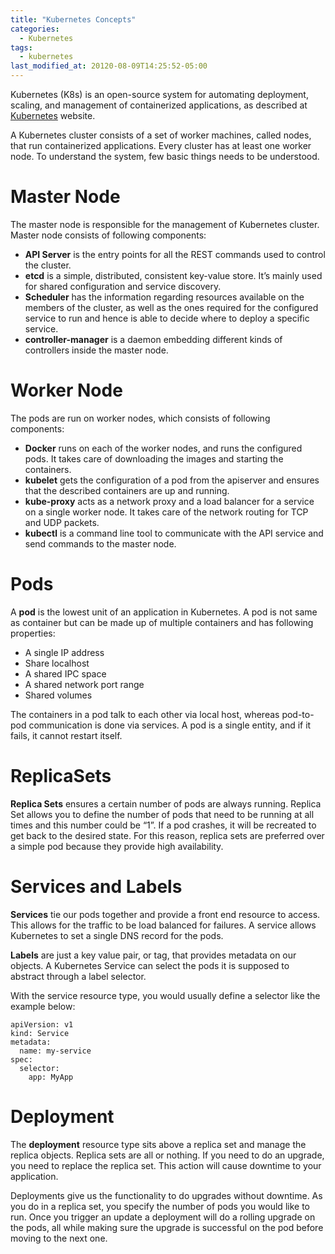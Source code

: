 ```yaml
---
title: "Kubernetes Concepts"
categories:
  - Kubernetes
tags:
  - kubernetes
last_modified_at: 20120-08-09T14:25:52-05:00
---
```


Kubernetes (K8s) is an open-source system for automating deployment, scaling, and management of containerized applications, as described at [Kubernetes](https://kubernetes.io/) website.

A Kubernetes cluster consists of a set of worker machines, called nodes, that run containerized applications. Every cluster has at least one worker node. To understand the system, few basic things needs to be understood.

# Master Node
The master node is responsible for the management of Kubernetes cluster. Master node consists of following components:
* **API Server** is the entry points for all the REST commands used to control the cluster.
* **etcd** is a simple, distributed, consistent key-value store. It’s mainly used for shared configuration and service discovery. 
* **Scheduler** has the information regarding resources available on the members of the cluster, as well as the ones required for the configured service to run and hence is able to decide where to deploy a specific service. 
* **controller-manager** is a daemon embedding different kinds of controllers inside the master node. 

# Worker Node
The pods are run on worker nodes, which consists of following components:
* **Docker** runs on each of the worker nodes, and runs the configured pods. It takes care of downloading the images and starting the containers.
* **kubelet** gets the configuration of a pod from the apiserver and ensures that the described containers are up and running.
* **kube-proxy** acts as a network proxy and a load balancer for a service on a single worker node. It takes care of the network routing for TCP and UDP packets.
* **kubectl** is a command line tool to communicate with the API service and send commands to the master node.

# Pods
A **pod** is the lowest unit of an application in Kubernetes. A pod is not same as container but can be made up of multiple containers and has following properties:
* A single IP address
* Share localhost
* A shared IPC space
* A shared network port range
* Shared volumes

The containers in a pod talk to each other via local host, whereas pod-to-pod communication is done via services. A pod is a single entity, and if it fails, it cannot restart itself.

# ReplicaSets
**Replica Sets** ensures a certain number of pods are always running. Replica Set allows you to define the number of pods that need to be running at all times and this number could be “1”. If a pod crashes, it will be recreated to get back to the desired state. For this reason, replica sets are preferred over a simple pod because they provide high availability.

# Services and Labels
**Services** tie our pods together and provide a front end resource to access. This allows for the traffic to be load balanced for failures. A service allows Kubernetes to set a single DNS record for the pods.

**Labels** are just a key value pair, or tag, that provides metadata on our objects. A Kubernetes Service can select the pods it is supposed to abstract through a label selector. 

With the service resource type, you would usually define a selector like the example below:
```
apiVersion: v1
kind: Service
metadata:
  name: my-service
spec:
  selector:
    app: MyApp
```

# Deployment
The **deployment** resource type sits above a replica set and manage the replica objects. Replica sets are all or nothing. If you need to do an upgrade, you need to replace the replica set. This action will cause downtime to your application.

Deployments give us the functionality to do upgrades without downtime. As you do in a replica set, you specify the number of pods you would like to run. Once you trigger an update a deployment will do a rolling upgrade on the pods, all while making sure the upgrade is successful on the pod before moving to the next one.
